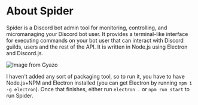 # About Spider
Spider is a Discord bot admin tool for monitoring, controlling, and micromanaging your Discord bot user. It provides a terminal-like interface for executing commands on your bot user that can interact with Discord guilds, users and the rest of the API. It is written in Node.js using Electron and Discord.js.

![Image from Gyazo](https://i.gyazo.com/33f77889e7edc2b5d62e277aa57a2ad8.gif)

I haven't added any sort of packaging tool, so to run it, you have to have Node.js+NPM and Electron installed (you can get Electron by running ``npm i -g electron``). Once that finishes, either run ``electron .`` or ``npm run start`` to run Spider.